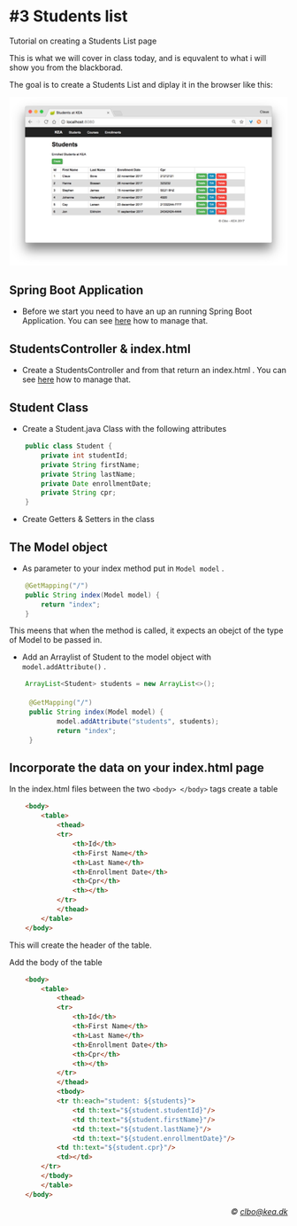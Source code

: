 # #3 Students list
Tutorial on creating a Students List page

This is what we will cover in class today, and is equvalent to what i will show you from the blackborad.

The goal is to create a Students List and diplay it in the browser like this:

<img src="/students_list.png" />

## Spring Boot Application
* Before we start you need to have an up an running Spring Boot Application. You can see [here](https://github.com/Dat17aSpring/01_hello_spring) how to manage that.    

## StudentsController & index.html
* Create a StudentsController and from that return an index.html . You can see [here](https://github.com/Dat17aSpring/01_your_first_website) how to manage that.  

## Student Class
* Create a Student.java Class with the following attributes

````java
    public class Student {
        private int studentId;
        private String firstName;
        private String lastName;
        private Date enrollmentDate;
        private String cpr; 
    }
```` 
* Create Getters & Setters in the class 


## The Model object
* As parameter to your index method put in ```` Model model ````  .

````java
    @GetMapping("/")
    public String index(Model model) {
        return "index";
    }
````   
This meens that when the method is called, it expects an obejct of the type of Model to be passed in.

* Add an Arraylist of Student to the model object with ````model.addAttribute()```` .
````java
    ArrayList<Student> students = new ArrayList<>();

     @GetMapping("/")
     public String index(Model model) {
            model.addAttribute("students", students);
            return "index";
     }
````   

## Incorporate the data on your index.html page
In the index.html files between the two ````<body> </body>```` tags create a table 

````html
    <body>
        <table>
            <thead>
            <tr>
                <th>Id</th>
                <th>First Name</th>
                <th>Last Name</th>
                <th>Enrollment Date</th>
                <th>Cpr</th>
                <th></th>
            </tr>
            </thead>
        </table>
    </body>
````    
This will create the header of the table.    

Add the body of the table

````html
    <body>
        <table>
            <thead>
            <tr>
                <th>Id</th>
                <th>First Name</th>
                <th>Last Name</th>
                <th>Enrollment Date</th>
                <th>Cpr</th>
                <th></th>
            </tr>
            </thead>
            <tbody>
            <tr th:each="student: ${students}">
                <td th:text="${student.studentId}"/>
                <td th:text="${student.firstName}"/>
                <td th:text="${student.lastName}"/>
                <td th:text="${student.enrollmentDate}"/> 
            <td th:text="${student.cpr}"/>
            <td></td>
        </tr>
        </tbody>
        </table>
    </body>
````    



_<div align="right">&copy; clbo@kea.dk</div>_

